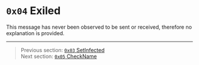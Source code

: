 # `0x04` Exiled

This message has never been observed to be sent or received, therefore no explanation is provided.

---

> Previous section: [`0x03` SetInfected](03_setinfected.md)<br>
> Next section: [`0x05` CheckName](05_checkname.md)
